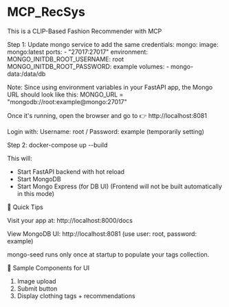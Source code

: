 # MCP_RecSys
This is a CLIP-Based Fashion Recommender with MCP

Step 1: Update mongo service to add the same credentials:
  mongo:
    image: mongo:latest
    ports:
      - "27017:27017"
    environment:
      MONGO_INITDB_ROOT_USERNAME: root
      MONGO_INITDB_ROOT_PASSWORD: example
    volumes:
      - mongo-data:/data/db

Note: Since using environment variables in your FastAPI app, the Mongo URL should look like this:
MONGO_URL = "mongodb://root:example@mongo:27017"

Once it's running, open the browser and go to 👉 http://localhost:8081

Login with: Username: root / Password: example (temporarily setting)

Step 2: 
docker-compose up --build

This will:

- Start FastAPI backend with hot reload
- Start MongoDB
- Start Mongo Express (for DB UI) (Frontend will not be built automatically in this mode)

📌 Quick Tips

Visit your app at: http://localhost:8000/docs

View MongoDB UI: http://localhost:8081 (use user: root, password: example)

mongo-seed runs only once at startup to populate your tags collection.

📌 Sample Components for UI

1. Image upload
2. Submit button
3. Display clothing tags + recommendations
